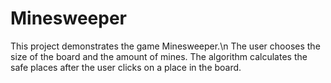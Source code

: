 # Minesweeper

This project demonstrates the game Minesweeper.\n
The user chooses the size of the board and the amount of mines.
The algorithm calculates the safe places after the user clicks on a place in the board.
